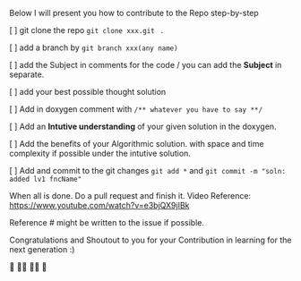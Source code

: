 Below I will present you how to contribute to the Repo step-by-step

[ ] git clone the repo ```git clone xxx.git ``` .


[ ] add a branch by ```git branch xxx(any name) ```

[ ] add the Subject in comments for the code / you can add the **Subject** in separate.

[ ] add your best possible thought solution

[ ] Add in doxygen comment with ``` /** whatever you have to say **/ ```

[ ] Add an **Intutive understanding**  of your given solution in the doxygen. 

[ ] Add the benefits of your Algorithmic solution. with space and time complexity if possible under the intutive solution.

[ ] Add and commit to the git changes ```git add *``` and ```git commit -m "soln: added lv1 fncName" ```

When all is done. Do a pull request and finish it.
Video Reference:  https://www.youtube.com/watch?v=e3bjQX9jIBk 

Reference # might be written to the issue if possible.

Congratulations and Shoutout to you for your Contribution in learning for the next generation :) 

🎱 💁‍♂️ 💁‍♀️ 🎱
